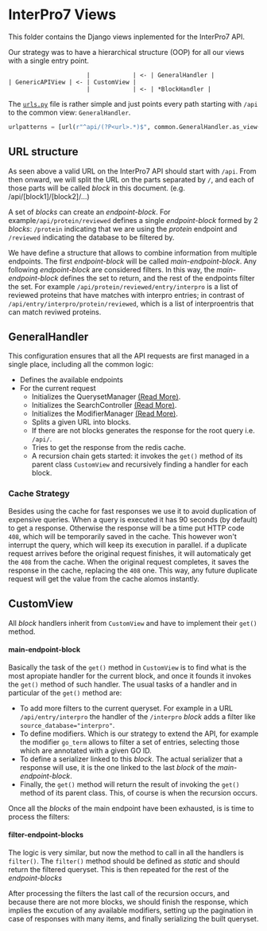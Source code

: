 # InterPro7 Views

This folder contains the Django views inplemented for the InterPro7 API. 

Our strategy was to have a hierarchical structure (OOP) for all our views with 
a single entry point.

```
                      |            | <- | GeneralHandler |
| GenericAPIView | <- | CustomView |
                      |            | <- | *BlockHandler |
```


The [`urls.py`](../../interpro/urls.py) file is rather simple and just points 
every path starting with `/api` to the common view: `GeneralHandler`. 

```python
urlpatterns = [url(r"^api/(?P<url>.*)$", common.GeneralHandler.as_view())]
```


## URL structure

As seen above a valid URL on the InterPro7 API should start with `/api`.
From then onward, we will split the URL on the parts separated by `/`, and each of those
parts will be called *block* in this document. (e.g. /api/[block1]/[block2]/...)

A set of *blocks* can create an *endpoint-block*. For example`/api/protein/reviewed` defines a 
single *endpoint-block* formed by 2 *blocks*: `/protein` indicating that we are using the 
*protein* endpoint and `/reviewed` indicating the database to be filtered by.

We have define a structure that allows to combine information from multiple endpoints.
The first *endpoint-block* will be called *main-endpoint-block*. Any following 
*endpoint-block* are considered filters. 
In this way, the *main-endpoint-block* defines the set to return, and the rest of the endpoints
filter the set. For example `/api/protein/reviewed/entry/interpro` is a list of reviewed proteins
that have matches with interpro entries; in contrast of `/api/entry/interpro/protein/reviewed`, 
which is a list of interproentris that can match reviwed proteins.


## GeneralHandler

This configuration ensures that all the API requests are first managed in a single place, 
including all the common logic:
* Defines the available endpoints
* For the current request
    * Initializes the QuerysetManager [(Read More)](./QUERYSET_README.md).
    * Initializes the SearchController [(Read More)](../searcher/README.md).
    * Initializes the ModifierManager [(Read More)](./MODIFIER_README.md).
    * Splits a given URL into blocks.
    * If there are not blocks generates the response for the root query i.e. `/api/`.
    * Tries to get the response from the redis cache.
    * A recursion chain gets started: it invokes the `get()` method of its parent class `CustomView`
    and recursively finding a handler for each block.

### Cache Strategy
Besides using the cache for fast responses we  use it to avoid duplication of expensive queries.
When a query is executed it has 90 seconds (by default) to get a response. 
Otherwise the response will be a time put HTTP code `408`, which will be temporarily saved in the 
cache. 
This however won't interrupt the query, which will keep its execution in parallel.
if a duplicate request arrives before the original request finishes, it will automaticaly get the
`408` from the cache.
When the original request completes, it saves the response in the cache, replacing the `408` one. 
This way, any future duplicate request will get the value from the cache alomos instantly.  


## CustomView

All *block* handlers inherit from `CustomView` and have to implement their `get()` method.


#### main-endpoint-block
 
Basically the task of the `get()` method in `CustomView` is to find what is the most apropiate 
handler for the current block, and once it founds it invokes the `get()` method of such handler.
The usual tasks of a handler and in particular of the `get()` method are:

 *  To add more filters to the current queryset. For example in a URL `/api/entry/interpro` the 
    handler of the `/interpro` *block* adds a filter like `source_database="interpro"`. 
 *  To define modifiers. Which is our strategy to extend the API, for example the modifier 
    `go_term` allows to filter a set of entries, selecting those which are annotated with a given GO ID.
 *  To define a serializer linked to this *block*. The actual serializer that a response will use, 
    it is the one linked to the last *block* of the *main-endpoint-block*.
 *  Finally, the `get()` method will return the result of invoking the `get()` method of its parent class.
    This, of course is when the recursion occurs.  

Once all the *blocks* of the main endpoint have been exhausted, is is time to process the filters:
 
 #### filter-endpoint-blocks
 The logic is very similar, but now the method to call in all the handlers is `filter()`.
 The `filter()` method should be defined as _static_ and should return the filtered queryset.
 This is then repeated for the rest of the *endpoint-blocks*
 
After processing the filters the last call of the recursion occurs, and because there are not more blocks, 
we should finish the response, which implies the excution of any available modifiers, setting up 
the pagination in case of responses with many items, and finally serializing the built queryset.
 
